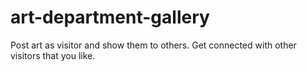 # art-department-gallery
Post art as visitor and show them to others. Get connected with other visitors that you like. 






